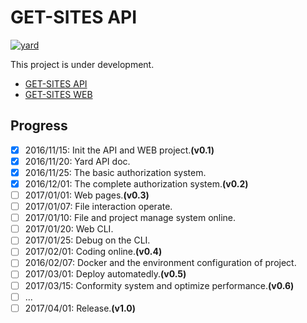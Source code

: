 # GET-SITES API

[![yard](https://img.shields.io/badge/docs-yard-brightgreen.svg)](http://www.rubydoc.info/pinewong/get-sites-api)

This project is under development.

- [GET-SITES API](https://github.com/pinewong/get-sites-api)
- [GET-SITES WEB](https://github.com/pinewong/get-sites-web)

## Progress

- [X] 2016/11/15: Init the API and WEB project.**(v0.1)**
- [X] 2016/11/20: Yard API doc.
- [X] 2016/11/25: The basic authorization system.
- [X] 2016/12/01: The complete authorization system.**(v0.2)**
- [ ] 2017/01/01: Web pages.**(v0.3)**
- [ ] 2017/01/07: File interaction operate.
- [ ] 2017/01/10: File and project manage system online.
- [ ] 2017/01/20: Web CLI.
- [ ] 2017/01/25: Debug on the CLI.
- [ ] 2017/02/01: Coding online.**(v0.4)**
- [ ] 2016/02/07: Docker and the environment configuration of project.
- [ ] 2017/03/01: Deploy automatedly.**(v0.5)**
- [ ] 2017/03/15: Conformity system and optimize performance.**(v0.6)**
- [ ] ...
- [ ] 2017/04/01: Release.**(v1.0)**
